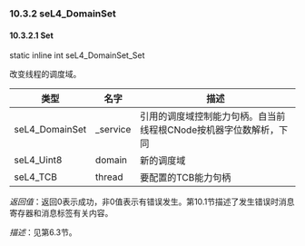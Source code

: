### 10.3.2  seL4_DomainSet

#### 10.3.2.1  Set

static inline int seL4_DomainSet_Set

改变线程的调度域。

类型 | 名字 | 描述
--- | --- | ---
seL4_DomainSet | _service | 引用的调度域控制能力句柄。自当前线程根CNode按机器字位数解析，下同
seL4_Uint8 | domain | 新的调度域
seL4_TCB | thread | 要配置的TCB能力句柄

*返回值*：返回0表示成功，非0值表示有错误发生。第10.1节描述了发生错误时消息寄存器和消息标签有关内容。

*描述*：见第6.3节。
